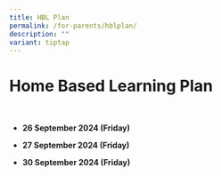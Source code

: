 ```yaml
---
title: HBL Plan
permalink: /for-parents/hblplan/
description: ""
variant: tiptap
---
```

<h1>Home Based Learning Plan</h1>
<p><strong><br></strong>
</p>
<ul data-tight="true" class="tight">
<li>
<p><strong>26 September 2024 (Friday)</strong>
</p>
<p></p>
</li>
<li>
<p><strong>27 September 2024 (Friday)</strong>
<br>
</p>
</li>
<li>
<p><strong>30 September 2024 (Friday)</strong>
</p>
<p></p>
<p></p>
</li>
</ul>
<p></p>
